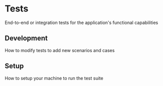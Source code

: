 # Tests
End-to-end or integration tests for the application's functional capabilities

## Development
How to modify tests to add new scenarios and cases

## Setup
How to setup your machine to run the test suite